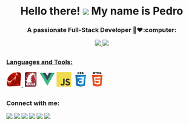 <h1 align="center">Hello there! <img src="https://i.pinimg.com/originals/23/bd/bb/23bdbb2377322553edd9df0fd4b5d17b.gif" height="50">  My name is Pedro</h1>

<h3 align="center">A passionate Full-Stack Developer 🚀❤:computer:</h3>

<div align="center">
  <a href="https://github.com/PedroPedrassolli">
  <img height="150em" src="https://github-readme-streak-stats.herokuapp.com/?user=PedroPedrassolli&layout=compact&langs_count=7&theme=dracula&count_private=true"/>
  <img height="150em" src="https://github-readme-stats.vercel.app/api/top-langs/?username=PedroPedrassolli&layout=compact&langs_count=10&theme=dracula&count_private=true"/>
</div>

 ##

<h3 align="left">Languages and Tools:</h3>

<p align="left">
	<a href="https://www.ruby-lang.org/en/" target="_blank"><img src="https://raw.githubusercontent.com/devicons/devicon/master/icons/ruby/ruby-original.svg" alt="ruby" width="40" height="40"/> </a>
	<a href="https://rubyonrails.org" target="_blank"><img src="https://raw.githubusercontent.com/devicons/devicon/master/icons/rails/rails-original-wordmark.svg" alt="rails" width="40" height="40"/></a>
	<a href="https://vuejs.org" target="_blank"><img src="https://raw.githubusercontent.com/devicons/devicon/master/icons/vuejs/vuejs-original.svg" alt="vuejs" height="40" width="40" ></a>
	<a href="https://developer.mozilla.org/en-US/docs/Web/JavaScript" target="_blank"><img src="https://raw.githubusercontent.com/devicons/devicon/master/icons/javascript/javascript-original.svg" alt="javascript" width="40" height="40"/></a>
	<a href="https://www.w3schools.com/css/" target="_blank"><img src="https://raw.githubusercontent.com/devicons/devicon/master/icons/css3/css3-original-wordmark.svg" alt="css3" width="40" height="40"/></a>
	<a href="https://www.w3.org/html/" target="_blank"><img src="https://raw.githubusercontent.com/devicons/devicon/master/icons/html5/html5-original-wordmark.svg" alt="html5" width="40" height="40"/></a>
</p>

  ##

<h3 align="left">Connect with me:</h3>

<p align="left">
	<div> 
		<a href="https://www.youtube.com/channel/UChTpvbkOKVPgOpDhqoaWyKw" target="_blank"><img src="https://img.shields.io/badge/YouTube-FF0000?style=for-the-badge&logo=youtube&logoColor=white" target="_blank"></a>
		<a href="https://instagram.com/peroboli" target="_blank"><img src="https://img.shields.io/badge/-Instagram-%23E4405F?style=for-the-badge&logo=instagram&logoColor=white" target="_blank"></a>
		<a href="https://www.twitch.tv/peroboli" target="_blank"><img src="https://img.shields.io/badge/Twitch-9146FF?style=for-the-badge&logo=twitch&logoColor=white" target="_blank"></a>
	  <a href="https://discordapp.com/users/231259534486667264" target="_blank"><img src="https://img.shields.io/badge/Discord-7289DA?style=for-the-badge&logo=discord&logoColor=white" target="_blank"></a> 
		<a href = "mailto:pedropedrassolli@outlook.com"><img src="https://img.shields.io/badge/-Outlook-%23333?style=for-the-badge&logo=microsoft-outlook&logoColor=white" target="_blank"></a>
		<a href="https://www.linkedin.com/in/pedro-pedrassolli-97b636162" target="_blank"><img src="https://img.shields.io/badge/-LinkedIn-%230077B5?style=for-the-badge&logo=linkedin&logoColor=white" target="_blank"></a>
	</div>
</p>